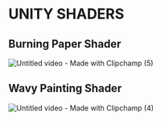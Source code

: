 # UNITY SHADERS

## Burning Paper Shader

![Untitled video - Made with Clipchamp (5)](https://github.com/user-attachments/assets/045078f4-1b53-4450-a893-af987b0ebd43)

## Wavy Painting Shader
![Untitled video - Made with Clipchamp (4)](https://github.com/user-attachments/assets/210a625d-e4d4-4edd-b54a-51bfbad7e550)
